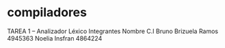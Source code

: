 # compiladores
TAREA 1 – Analizador Léxico
Integrantes
Nombre                         C.I
Bruno Brizuela Ramos          4945363
Noelia Insfran                4864224


